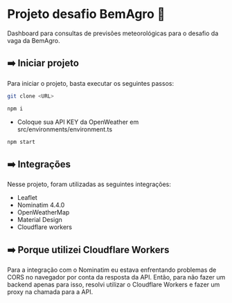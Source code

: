 # Projeto desafio BemAgro 💚

Dashboard para consultas de previsões meteorológicas para o desafio da vaga da BemAgro.

## ➡️ Iniciar projeto

Para iniciar o projeto, basta executar os seguintes passos:

```bash
git clone <URL>
```

```bash
npm i
```

- Coloque sua API KEY da OpenWeather em src/environments/environment.ts

```bash
npm start
```

## ➡️ Integrações

Nesse projeto, foram utilizadas as seguintes integrações:

- Leaflet
- Nominatim 4.4.0
- OpenWeatherMap
- Material Design
- Cloudflare workers

## ➡️ Porque utilizei Cloudflare Workers

Para a integração com o Nominatim eu estava enfrentando problemas de CORS no navegador por conta da resposta da API. Então, para não fazer um backend apenas para isso, resolvi utilizar o Cloudflare Workers e fazer um proxy na chamada para a API.
